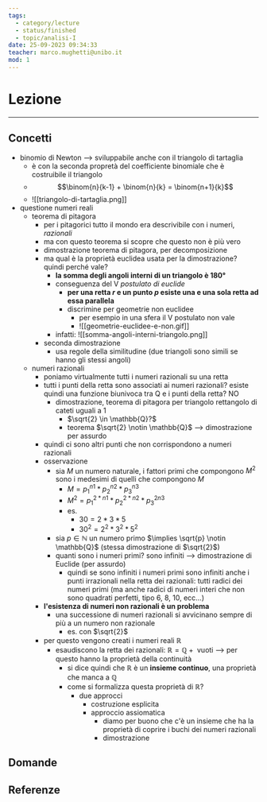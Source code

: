 ```yaml
---
tags:
  - category/lecture
  - status/finished
  - topic/analisi-I
date: 25-09-2023 09:34:33
teacher: marco.mughetti@unibo.it
mod: 1
---
```

# Lezione
---
## Concetti
- binomio di Newton --> sviluppabile anche con il triangolo di tartaglia
	- è con la seconda propretà del coefficiente binomiale che è costruibile il triangolo
	- $$\binom{n}{k-1} + \binom{n}{k} = \binom{n+1}{k}$$
	- ![[triangolo-di-tartaglia.png]]
- questione numeri reali
	- teorema di pitagora
		- per i pitagorici tutto il mondo era descrivibile con i numeri, _razionali_
		- ma con questo teorema si scopre che questo non è più vero
		- dimostrazione teorema di pitagora, per decomposizione
		- ma qual è la proprietà euclidea usata per la dimostrazione? quindi perché vale?
			- **la somma degli angoli interni di un triangolo è 180°**
			- conseguenza del V _postulato di euclide_
				- **per una retta $r$ e un punto $p$ esiste una e una sola retta ad essa parallela**
				- discrimine per geometrie non euclidee
					- per esempio in una sfera il V postulato non vale
					- ![[geometrie-euclidee-e-non.gif]]
			- infatti: ![[somma-angoli-interni-triangolo.png]]
		- seconda dimostrazione
			- usa regole della similitudine (due triangoli sono simili se hanno gli stessi angoli)
	- numeri razionali
		- poniamo virtualmente tutti i numeri razionali su una retta
		- tutti i punti della retta sono associati ai numeri razionali? esiste quindi una funzione biunivoca tra Q e i punti della retta? NO
			- dimostrazione, teorema di pitagora per triangolo rettangolo di cateti uguali a 1
				- $\sqrt{2} \in \mathbb{Q}?$
				- teorema $\sqrt{2} \notin \mathbb{Q}$ --> dimostrazione per assurdo
		- quindi ci sono altri punti che non corrispondono a numeri razionali
		- osservazione
			- sia $M$ un numero naturale, i fattori primi che compongono $M^{2}$ sono i medesimi di quelli che compongono $M$
				- $M = p_{1}^{n1} * p_{2}^{n2} * p_{3}^{n3}$
				- $M^{2} = p_{1}^{2*n1} * p_{2}^{2*n2} * p_{3}^{2n3}$
				- es.
					- $30 = 2*3*5$
					- $30^2 = 2^2 * 3^2 * 5^2$
			- sia $p \in \mathbb{N}$ un numero primo $\implies \sqrt{p} \notin \mathbb{Q}$ (stessa dimostrazione di $\sqrt{2}$)
			- quanti sono i numeri primi? sono infiniti --> dimostrazione di Euclide (per assurdo)
				- quindi se sono infiniti i numeri primi sono infiniti anche i punti irrazionali nella retta dei razionali: tutti radici dei numeri primi (ma anche radici di numeri interi che non sono quadrati perfetti, tipo 6, 8, 10, ecc...)
		- **l'esistenza di numeri non razionali è un problema**
			- una successione di numeri razionali si avvicinano sempre di più a un numero non razionale
				- es. con $\sqrt{2}$
		- per questo vengono creati i numeri reali $\mathbb{R}$
			- esaudiscono la retta dei razionali: $\mathbb{R} = \mathbb{Q} + \text{ vuoti}$ --> per questo hanno la proprietà della continuità
				- si dice quindi che $\mathbb{R}$ è un **insieme continuo**, una proprietà che manca a $\mathbb{Q}$
				- come si formalizza questa proprietà di $\mathbb{R}$?
					- due approcci
						- costruzione esplicita
						- approccio assiomatica
							- diamo per buono che c'è un insieme che ha la proprietà di coprire i buchi dei numeri razionali
							- dimostrazione

## Domande

## Referenze
